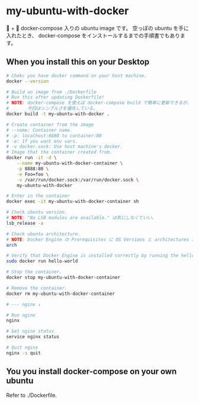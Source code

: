 my-ubuntu-with-docker
===

🐧 + 🐳 docker-compose 入りの ubuntu image です。
空っぽの ubuntu を手に入れたとき、 docker-compose をインストールするまでの手順書でもあります。

## When you install this on your Desktop

```bash
# Chekc you have docker command on your host machine.
docker --version

# Build an image from ./Dockerfile
# Run this after updating Dockerfile!
# NOTE: docker-compose を使えば docker-compose build で簡単に更新できるが、
#       今回はシンプルさを優先している。
docker build -t my-ubuntu-with-docker .

# Create container from the image
# --name: Container name.
# -p: localhost:8888 to container:80
# -e: If you want env vars.
# -v docker.sock: Use host machine's docker.
# Image that the container created from.
docker run -it -d \
    --name my-ubuntu-with-docker-container \
    -p 8888:80 \
    -e Foo=foo \
    -v /var/run/docker.sock:/var/run/docker.sock \
    my-ubuntu-with-docker

# Enter in the container
docker exec -it my-ubuntu-with-docker-container sh

# Check ubuntu version.
# NOTE: "No LSB modules are available." は気にしなくていい。
lsb_release -a

# Check ubuntu architecture.
# NOTE: Docker Engine の Prerequisites に OS Versions と architectures があるので確認する。
arch

# Verify that Docker Engine is installed correctly by running the hello-world image.
sudo docker run hello-world

# Stop the container.
docker stop my-ubuntu-with-docker-container

# Remove the container.
docker rm my-ubuntu-with-docker-container

# --- nginx ↓

# Run nginx
nginx

# Get nginx status
service nginx status

# Quit nginx
nginx -s quit
```

## You you install docker-compose on your own ubuntu

Refer to ./Dockerfile.
